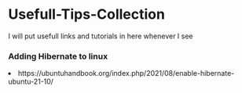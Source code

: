 # Usefull-Tips-Collection
I will put usefull links and tutorials in here whenever I see 
### Adding Hibernate to linux
<li>https://ubuntuhandbook.org/index.php/2021/08/enable-hibernate-ubuntu-21-10/</li>
